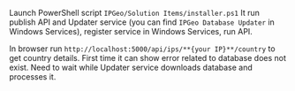 Launch PowerShell script `IPGeo/Solution Items/installer.ps1`
    It run publish API and Updater service (you can find `IPGeo Database Updater` in Windows Services), register service in Windows Services, run API.
    
In browser run `http://localhost:5000/api/ips/**{your IP}**/country` to get country details.
    First time it can show error related to database does not exist. Need to wait while Updater service downloads database and processes it.
